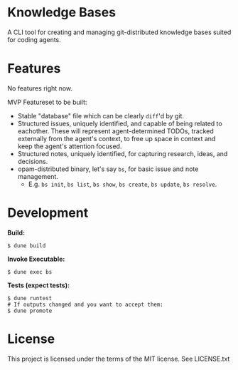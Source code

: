 # Knowledge Bases

A CLI tool for creating and managing git-distributed knowledge bases suited for coding agents.

# Features

No features right now.

MVP Featureset to be built:

  * Stable "database" file which can be clearly `diff`'d by git.
  * Structured issues, uniquely identified, and capable of being related to eachother. These will represent agent-determined TODOs, tracked externally from the agent's context, to free up space in context and keep the agent's attention focused.
  * Structured notes, uniquely identified, for capturing research, ideas, and decisions.
  * opam-distributed binary, let's say `bs`, for basic issue and note management.
    * E.g. `bs init`, `bs list`, `bs show`, `bs create`, `bs update`, `bs resolve`.

# Development

**Build:**

```
$ dune build
```

**Invoke Executable:**

```
$ dune exec bs
```

**Tests (expect tests):**

```
$ dune runtest
# If outputs changed and you want to accept them:
$ dune promote
```

# License

This project is licensed under the terms of the MIT license. See LICENSE.txt
